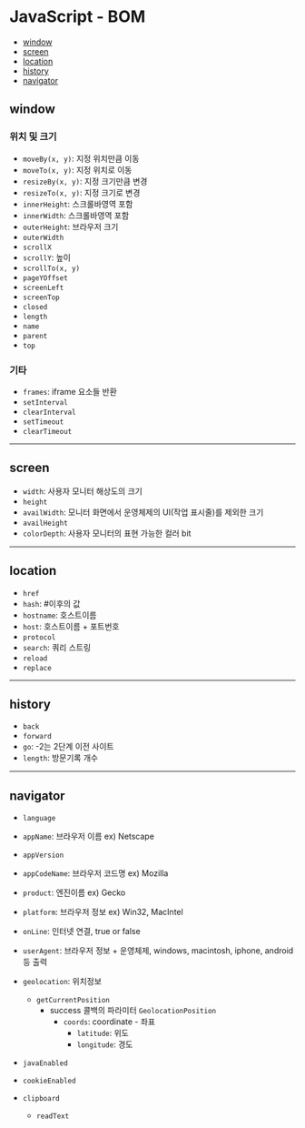# JavaScript - BOM

- [window](#window)
- [screen](#screen)
- [location](#location)
- [history](#history)
- [navigator](#navigator)

## window

### 위치 및 크기

- `moveBy(x, y)`: 지정 위치만큼 이동
- `moveTo(x, y)`: 지정 위치로 이동
- `resizeBy(x, y)`: 지정 크기만큼 변경
- `resizeTo(x, y)`: 지정 크기로 변경
- `innerHeight`: 스크롤바영역 포함
- `innerWidth`: 스크롤바영역 포함
- `outerHeight`: 브라우저 크기
- `outerWidth`
- `scrollX`
- `scrollY`: 높이
- `scrollTo(x, y)`
- `pageYOffset`
- `screenLeft`
- `screenTop`
- `closed`
- `length`
- `name`
- `parent`
- `top`

### 기타

- `frames`: iframe 요소들 반환
- `setInterval`
- `clearInterval`
- `setTimeout`
- `clearTimeout`

---

## screen

- `width`: 사용자 모니터 해상도의 크기
- `height`
- `availWidth`: 모니터 화면에서 운영체제의 UI(작업 표시줄)를 제외한 크기
- `availHeight`
- `colorDepth`: 사용자 모니터의 표현 가능한 컬러 bit

---

## location

- `href`
- `hash`: #이후의 값
- `hostname`: 호스트이름
- `host`: 호스트이름 + 포트번호
- `protocol`
- `search`: 쿼리 스트링
- `reload`
- `replace`

---

## history

- `back`
- `forward`
- `go`: -2는 2단계 이전 사이트
- `length`: 방문기록 개수

---

## navigator

- `language`
- `appName`: 브라우저 이름 ex) Netscape
- `appVersion`
- `appCodeName`: 브라우저 코드명 ex) Mozilla
- `product`: 엔진이름 ex) Gecko
- `platform`: 브라우저 정보 ex) Win32, MacIntel
- `onLine`: 인터넷 연결, true or false
- `userAgent`: 브라우저 정보 + 운영체제, windows, macintosh, iphone, android 등 출력
- `geolocation`: 위치정보

  - `getCurrentPosition`
    - success 콜백의 파라미터 `GeolocationPosition`
      - `coords`: coordinate - 좌표
        - `latitude`: 위도
        - `longitude`: 경도

- `javaEnabled`
- `cookieEnabled`
- `clipboard`
  - `readText`
